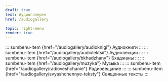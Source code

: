 ```yaml
---
draft: true
text: Аудиогалерея
href: /audiogallery

topic: right-menu
render: true
---
```

::: sumbenu-item {href="/audiogallery/audioknigi"}
Аудиокниги
:::
::: sumbenu-item {href="/audiogallery/audiolektsii"}
Аудиолекции
:::
::: sumbenu-item {href="/audiogallery/bkhadzhany"}
Бхаджаны
:::
::: sumbenu-item {href="/audiogallery/muzyka"}
Музыка
:::
::: sumbenu-item {href="/audiogallery/radioveshchanie"}
Радиовещание
:::
::: sumbenu-item {href="/audiogallery/svyashchennye-teksty"}
Священные тексты
:::